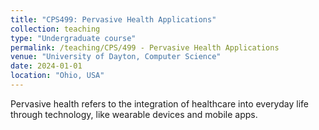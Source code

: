 ```yaml
---
title: "CPS499: Pervasive Health Applications"
collection: teaching
type: "Undergraduate course"
permalink: /teaching/CPS/499 - Pervasive Health Applications
venue: "University of Dayton, Computer Science"
date: 2024-01-01
location: "Ohio, USA"
---
```


Pervasive health refers to the integration of healthcare into everyday life through technology, like wearable devices and mobile apps. 